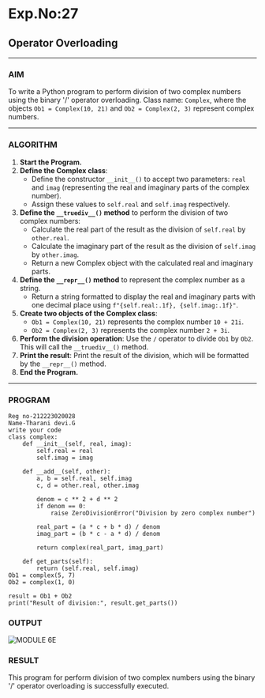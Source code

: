 # Exp.No:27  
## Operator Overloading

---

### AIM  
To write a Python program to perform division of two complex numbers using the binary '/' operator overloading. Class name: `Complex`, where the objects `Ob1 = Complex(10, 21)` and `Ob2 = Complex(2, 3)` represent complex numbers.

---

### ALGORITHM

1. **Start the Program.**
2. **Define the Complex class**:
   - Define the constructor `__init__()` to accept two parameters: `real` and `imag` (representing the real and imaginary parts of the complex number).
   - Assign these values to `self.real` and `self.imag` respectively.
3. **Define the `__truediv__()` method** to perform the division of two complex numbers:
   - Calculate the real part of the result as the division of `self.real` by `other.real`.
   - Calculate the imaginary part of the result as the division of `self.imag` by `other.imag`.
   - Return a new Complex object with the calculated real and imaginary parts.
4. **Define the `__repr__()` method** to represent the complex number as a string.
   - Return a string formatted to display the real and imaginary parts with one decimal place using `f"{self.real:.1f}, {self.imag:.1f}"`.
5. **Create two objects of the Complex class**:
   - `Ob1 = Complex(10, 21)` represents the complex number `10 + 21i`.
   - `Ob2 = Complex(2, 3)` represents the complex number `2 + 3i`.
6. **Perform the division operation**: Use the `/` operator to divide `Ob1` by `Ob2`. This will call the `__truediv__()` method.
7. **Print the result**: Print the result of the division, which will be formatted by the `__repr__()` method.
8. **End the Program.**

---

### PROGRAM
```
Reg no-212223020028
Name-Tharani devi.G
write your code
class complex:
    def __init__(self, real, imag):
        self.real = real
        self.imag = imag

    def __add__(self, other):
        a, b = self.real, self.imag
        c, d = other.real, other.imag

        denom = c ** 2 + d ** 2
        if denom == 0:
            raise ZeroDivisionError("Division by zero complex number")

        real_part = (a * c + b * d) / denom
        imag_part = (b * c - a * d) / denom

        return complex(real_part, imag_part)

    def get_parts(self):
        return (self.real, self.imag)
Ob1 = complex(5, 7)
Ob2 = complex(1, 0)  

result = Ob1 + Ob2  
print("Result of division:", result.get_parts())
```

### OUTPUT


![MODULE 6E](https://github.com/user-attachments/assets/f1eb9f24-a694-4346-8d8a-9ff21491557f)

### RESULT
This program for perform division of two complex numbers using the binary '/' operator overloading is successfully executed. 

